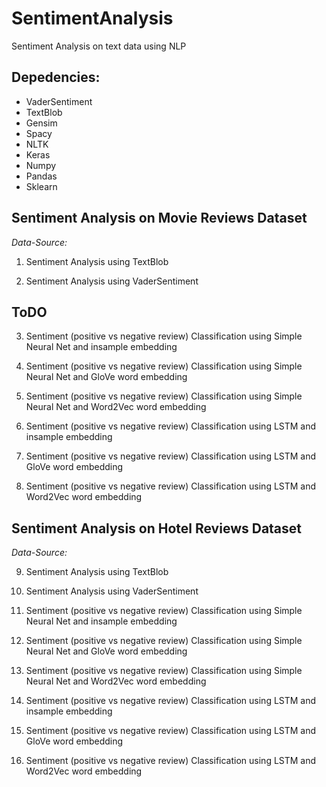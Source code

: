 # SentimentAnalysis
Sentiment Analysis on text data using NLP

## Depedencies:
* VaderSentiment
* TextBlob
* Gensim
* Spacy
* NLTK
* Keras
* Numpy
* Pandas
* Sklearn

## Sentiment Analysis on Movie Reviews Dataset
_Data-Source:_ 

1. Sentiment Analysis using TextBlob

2. Sentiment Analysis using VaderSentiment

## ToDO

3. Sentiment (positive vs negative review) Classification using Simple Neural Net and insample embedding

4. Sentiment (positive vs negative review) Classification using Simple Neural Net and GloVe word embedding

5. Sentiment (positive vs negative review) Classification using Simple Neural Net and Word2Vec word embedding

6. Sentiment (positive vs negative review) Classification using LSTM and insample embedding

7. Sentiment (positive vs negative review) Classification using LSTM and GloVe word embedding

8. Sentiment (positive vs negative review) Classification using LSTM and Word2Vec word embedding


## Sentiment Analysis on Hotel Reviews Dataset
_Data-Source:_ 

9. Sentiment Analysis using TextBlob

10. Sentiment Analysis using VaderSentiment

11. Sentiment (positive vs negative review) Classification using Simple Neural Net and insample embedding

12. Sentiment (positive vs negative review) Classification using Simple Neural Net and GloVe word embedding

13. Sentiment (positive vs negative review) Classification using Simple Neural Net and Word2Vec word embedding

14. Sentiment (positive vs negative review) Classification using LSTM and insample embedding

15. Sentiment (positive vs negative review) Classification using LSTM and GloVe word embedding

16. Sentiment (positive vs negative review) Classification using LSTM and Word2Vec word embedding
